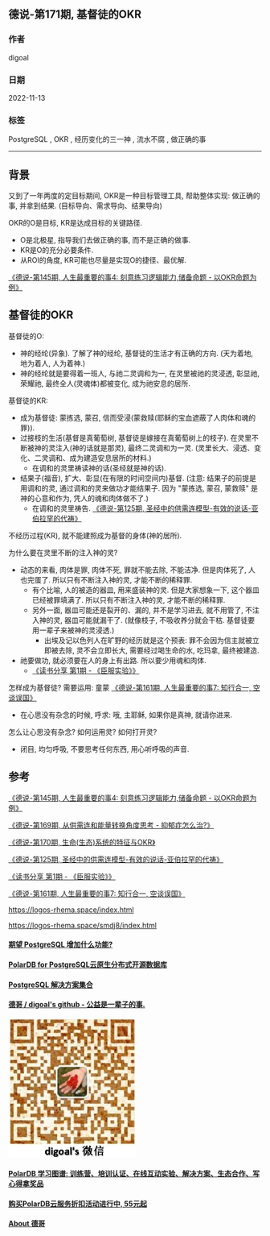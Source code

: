 ## 德说-第171期, 基督徒的OKR     
        
### 作者        
digoal        
        
### 日期        
2022-11-13        
        
### 标签        
PostgreSQL , OKR , 经历变化的三一神 , 流水不腐 , 做正确的事           
        
----        
        
## 背景  
又到了一年两度的定目标期间, OKR是一种目标管理工具, 帮助整体实现: 做正确的事, 并拿到结果.   (目标导向、需求导向、结果导向)  
  
OKR的O是目标, KR是达成目标的关键路径.   
- O是北极星, 指导我们去做正确的事, 而不是正确的做事.   
- KR是O的充分必要条件.   
- 从ROI的角度, KR可能也尽量是实现O的捷径、最优解.   
  
[《德说-第145期, 人生最重要的事4: 刻意练习逻辑能力,储备命题 - 以OKR命题为例》](../202209/20220917_01.md)      
  
## 基督徒的OKR  
基督徒的O:   
- 神的经纶(异象). 了解了神的经纶, 基督徒的生活才有正确的方向.  (天为着地, 地为着人, 人为着神.)    
- 神的经纶就是要得着一班人, 与祂二灵调和为一, 在灵里被祂的灵浸透, 彰显祂, 荣耀祂, 最终全人(灵魂体)都被变化, 成为祂安息的居所.    
  
基督徒的KR:   
- 成为基督徒: 蒙拣选, 蒙召, 信而受浸(蒙救赎(耶稣的宝血遮蔽了人肉体和魂的罪)).   
- 过接枝的生活(基督是真葡萄树, 基督徒是嫁接在真葡萄树上的枝子). 在灵里不断被神的灵注入(神的话就是那灵), 最终二灵调和为一灵. (灵里长大、浸透、变化、二灵调和、成为建造安息居所的材料.)    
    - 在调和的灵里祷读神的话(圣经就是神的话).    
- 结果子(福音), 扩大、彰显(在有限的时间空间内)基督. (注意: 结果子的前提是用调和的灵, 通过调和的灵来做功才能结果子. 因为 "蒙拣选, 蒙召, 蒙救赎" 是神的心意和作为, 凭人的魂和肉体做不了.)   
    - 在调和的灵里祷告.  [《德说-第125期, 圣经中的供需连模型-有效的说话-亚伯拉罕的代祷》](../202208/20220819_02.md)     
  
不经历过程(KR), 就不能建照成为基督的身体(神的居所).   
  
为什么要在灵里不断的注入神的灵?    
- 动态的来看, 肉体是罪, 肉体不死, 罪就不能去除, 不能洁净. 但是肉体死了, 人也完蛋了. 所以只有不断注入神的灵, 才能不断的稀释罪.   
    - 有个比喻, 人的被造的器皿, 用来盛装神的灵. 但是大家想象一下, 这个器皿已经被罪填满了. 所以只有不断注入神的灵, 才能不断的稀释罪.   
    - 另外一面, 器皿可能还是裂开的、漏的, 并不是学习进去, 就不用管了, 不注入神的灵, 器皿可能就漏干了.  (就像枝子, 不吸收养分就会干枯. 基督徒要用一辈子来被神的灵浸透.)  
        - 出埃及记以色列人在旷野的经历就是这个预表: 罪不会因为信主就被立即被去除, 灵不会立即长大, 需要经过喝生命的水, 吃玛拿, 最终被建造.  
- 祂要做功, 就必须要在人的身上有出路. 所以要少用魂和肉体.    
    - [《读书分享 第1期 - 《臣服实验》》](../202203/20220312_01.md)        
  
怎样成为基督徒?  需要运用: 童蒙  [《德说-第161期, 人生最重要的事7: 知行合一, 空谈误国》](../202210/20221021_01.md)     
- 在心思没有杂念的时候, 呼求: 哦, 主耶稣, 如果你是真神, 就请你进来.     
  
怎么让心思没有杂念? 如何运用灵? 如何打开灵?   
- 闭目, 均匀呼吸, 不要思考任何东西, 用心听呼吸的声音.    
  
## 参考  
[《德说-第145期, 人生最重要的事4: 刻意练习逻辑能力,储备命题 - 以OKR命题为例》](../202209/20220917_01.md)      
    
[《德说-第169期, 从供需连和能量转换角度思考 - 抑郁症怎么治?》](../202211/20221111_03.md)      
  
[《德说-第170期, 生命(生态)系统的特征与OKR》](../202211/20221113_01.md)      
    
[《德说-第125期, 圣经中的供需连模型-有效的说话-亚伯拉罕的代祷》](../202208/20220819_02.md)    
  
[《读书分享 第1期 - 《臣服实验》》](../202203/20220312_01.md)        
  
[《德说-第161期, 人生最重要的事7: 知行合一, 空谈误国》](../202210/20221021_01.md)   
  
https://logos-rhema.space/index.html  
  
https://logos-rhema.space/smdj8/index.html  
    
  
  
#### [期望 PostgreSQL 增加什么功能?](https://github.com/digoal/blog/issues/76 "269ac3d1c492e938c0191101c7238216")
  
  
#### [PolarDB for PostgreSQL云原生分布式开源数据库](https://github.com/ApsaraDB/PolarDB-for-PostgreSQL "57258f76c37864c6e6d23383d05714ea")
  
  
#### [PostgreSQL 解决方案集合](https://yq.aliyun.com/topic/118 "40cff096e9ed7122c512b35d8561d9c8")
  
  
#### [德哥 / digoal's github - 公益是一辈子的事.](https://github.com/digoal/blog/blob/master/README.md "22709685feb7cab07d30f30387f0a9ae")
  
  
![digoal's wechat](../pic/digoal_weixin.jpg "f7ad92eeba24523fd47a6e1a0e691b59")
  
  
#### [PolarDB 学习图谱: 训练营、培训认证、在线互动实验、解决方案、生态合作、写心得拿奖品](https://www.aliyun.com/database/openpolardb/activity "8642f60e04ed0c814bf9cb9677976bd4")
  
  
#### [购买PolarDB云服务折扣活动进行中, 55元起](https://www.aliyun.com/activity/new/polardb-yunparter?userCode=bsb3t4al "e0495c413bedacabb75ff1e880be465a")
  
  
#### [About 德哥](https://github.com/digoal/blog/blob/master/me/readme.md "a37735981e7704886ffd590565582dd0")
  
